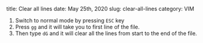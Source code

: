 title: Clear all lines
date: May 25th, 2020
slug: clear-all-lines
category: VIM

1. Switch to normal mode by pressing `ESC` key
2. Press `gg` and it will take you to first line of the file.
3. Then type `dG` and it will clear all the lines from start to the end of the file.